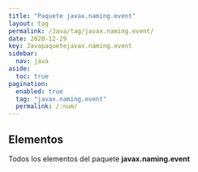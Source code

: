 ```yaml
---
title: "Paquete javax.naming.event"
layout: tag
permalink: /Java/tag/javax.naming.event/
date: 2020-12-29
key: Javapaquetejavax.naming.event
sidebar: 
  nav: java
aside: 
  toc: true
pagination: 
  enabled: true
  tag: "javax.naming.event"
  permalink: /:num/
---
```


<h2>Elementos</h2>
Todos los elementos del paquete <strong>javax.naming.event</strong>
